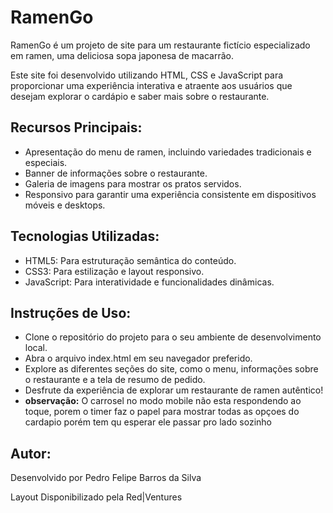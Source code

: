 <h1>RamenGo</h1>

<p>RamenGo é um projeto de site para um restaurante fictício especializado em ramen, uma deliciosa sopa japonesa de macarrão.</p> 
<p>Este site foi desenvolvido utilizando HTML, CSS e JavaScript para proporcionar uma experiência interativa e atraente aos usuários que desejam explorar o cardápio e saber mais sobre o restaurante.</p>
<h2>Recursos Principais:</h2>

<ul>
<li>Apresentação do menu de ramen, incluindo variedades tradicionais e especiais.</li>
<li>Banner de informações sobre o restaurante.</li>
<li>Galeria de imagens para mostrar os pratos servidos.</li>
<li>Responsivo para garantir uma experiência consistente em dispositivos móveis e desktops.</li>
</ul>

<h2>Tecnologias Utilizadas:</h2>
<ul>
<li>HTML5: Para estruturação semântica do conteúdo.</li>
<li>CSS3: Para estilização e layout responsivo.</li>
<li>JavaScript: Para interatividade e funcionalidades dinâmicas.</li>
</ul>

<h2>Instruções de Uso:</h2>
<ul>
<li>Clone o repositório do projeto para o seu ambiente de desenvolvimento local.</li>
<li>Abra o arquivo index.html em seu navegador preferido.</li>
<li>Explore as diferentes seções do site, como o menu, informações sobre o restaurante e a tela de resumo de pedido.</li>
<li>Desfrute da experiência de explorar um restaurante de ramen autêntico!</li>
<li><b>observação:</b> O carrosel no modo mobile não esta respondendo ao toque, porem o timer faz o papel para mostrar todas as opçoes do cardapio porém tem qu esperar ele passar pro lado sozinho </li>
</ul>

<h2>Autor:</h2>

<p>Desenvolvido por Pedro Felipe Barros da Silva</p>
<p>Layout Disponibilizado pela Red|Ventures</p>
